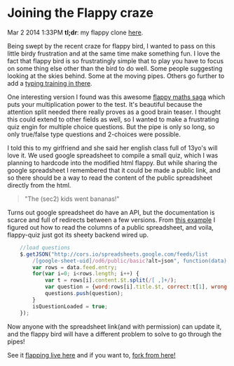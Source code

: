 Joining the Flappy craze
==
Mar 2 2014 1:33PM
**tl;dr**: my flappy clone [here](http://keang.github.io/flappy-quiz/).

Being swept by the recent craze for flappy bird, I wanted to pass on this little birdy frustration and at the same time make something fun. I love the fact that flappy bird is so frustratingly simple that to play you have to focus on some thing else other than the bird to do well. Some people suggesting looking at the skies behind. Some at the moving pipes. Others go further to add a [typing training in there](http://www.mrspeaker.net/dev/game/flappy/).

One interesting version I found was this awesome [flappy maths saga](tikwid/flappy-math-saga) which puts your multiplication power to the test. It's beautiful because the attention split needed there really proves as a good brain teaser. I thought this could extend to other fields as well, so I wanted to make a frustrating quiz engin for multiple choice questions. But the pipe is only so long, so only true/false type questions and 2-choices were possible.

I told this to my girlfriend and she said her english class full of 13yo's will love it. We used google spreadsheet to compile a small quiz, which I was planning to hardcode into the modified html flappy. But while sharing the google spreadsheet I remembered that it could be made a public link, and so there should be a way to read the content of the public spreadsheet directly from the html.

>"The (sec2) kids went bananas!"

Turns out google spreadsheet do have an API, but the documentation is scarce and full of redirects between a few versions. From [this example](https://developers.google.com/gdata/samples/spreadsheet_sample) I figured out how to read the columns of a public spreadsheet, and voila, flappy-quiz just got its sheety backend wired up.

````javascript
	//load questions
	$.getJSON("http://cors.io/spreadsheets.google.com/feeds/list
		/[google-sheet-uid]/od6/public/basic?alt=json", function(data) {
    	var rows = data.feed.entry;
    	for(var i=0; i<rows.length; i++) {
        	var t = rows[i].content.$t.split(/[ ,]+/);
        	var question = {word:rows[i].title.$t, correct:t[1], wrong:t[3]};
        	questions.push(question);
		}
		isQuestionLoaded = true;
	});
````


Now anyone with the spreadsheet link(and with permission) can update it, and the flappy bird will have a different problem to solve to go through the pipes!

See it [flapping live here](http://keang.github.io/flappy-quiz/) and if you want to, [fork from here!](http://keang.github.io/flappy-quiz/)
